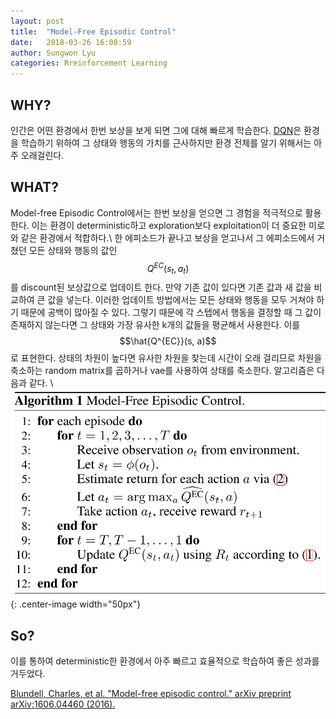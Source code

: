 ```yaml
---
layout: post
title:  "Model-Free Episodic Control"
date:   2018-03-26 16:08:59
author: Sungwon Lyu
categories: Rreinforcement Learning
---
```


## WHY? 
인간은 어떤 환경에서 한번 보상을 보게 되면 그에 대해 빠르게 학습한다. 
[DQN](https://lyusungwon.github.io/rl/2018/01/25/dqn.html)은 환경을 학습하기 위하여 그 상태와 행동의 가치를 근사하지만 환경 전체를 알기 위해서는 아주 오래걸린다. 

## WHAT?
Model-free Episodic Control에서는 한번 보상을 얻으면 그 경험을 적극적으로 활용한다. 이는 환경이 deterministic하고 exploration보다 exploitation이 더 중요한 미로와 같은 환경에서 적합하다.\\
한 에피소드가 끝나고 보상을 얻고나서 그 에피소드에서 거쳤던 모든 상태와 행동의 값인 $$Q^{EC}(s_t, a_t)$$를 discount된 보상값으로 업데이트 한다. 만약 기존 값이 있다면 기존 값과 새 값을 비교하여 큰 값을 넣는다. 이러한 업데이트 방법에서는 모든 상태와 행동을 모두 거쳐야 하기 때문에 공백이 많아질 수 있다. 그렇기 때문에 각 스텝에서 행동을 결정할 때 그 값이 존재하지 않는다면 그 상태와 가장 유사한 k개의 값들을 평균해서 사용한다. 이를 $$\hat{Q^{EC}}(s, a)$$로 표현한다. 상태의 차원이 높다면 유사한 차원을 찾는데 시간이 오래 걸리므로 차원을 축소하는 random matrix를 곱하거나 vae를 사용하여 상태를 축소한다. 알고리즘은 다음과 같다. \\
![image](/assets/images/mfec.png){: .center-image width="50px"}

## So?
이를 통하여 deterministic한 환경에서 아주 빠르고 효율적으로 학습하여 좋은 성과를 거두었다. 

[Blundell, Charles, et al. "Model-free episodic control." arXiv preprint arXiv:1606.04460 (2016).
](https://arxiv.org/abs/1606.04460)